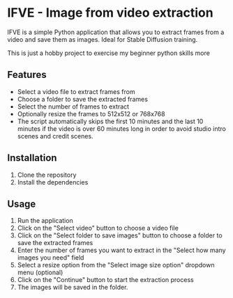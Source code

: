 # IFVE - Image from video extraction

IFVE is a simple Python application that allows you to extract frames from a video and save them as images. Ideal for Stable Diffusion training.

This is just a hobby project to exercise my beginner python skills more

## Features 
-  Select a video file to extract frames from
- Choose a folder to save the extracted frames
- Select the number of frames to extract
- Optionally resize the frames to 512x512 or 768x768
- The script automatically skips the first 10 minutes and the last 10 minutes if the video is over 60 minutes long in order to avoid studio intro scenes and credit scenes.

## Installation
1. Clone the repository
2. Install the dependencies

## Usage
1. Run the application
2. Click on the "Select video" button to choose a video file
3. Click on the "Select folder to save images" button to choose a folder to save the extracted frames
4. Enter the number of frames you want to extract in the "Select how many images you need" field
5. Select a resize option from the "Select image size option" dropdown menu (optional)
6. Click on the "Continue" button to start the extraction process
7. The images will be saved in the folder.
